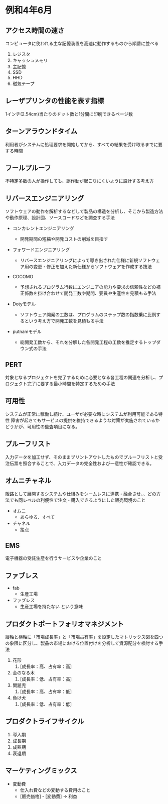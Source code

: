 # 例和4年6月
## アクセス時間の速さ
コンピュータに使われる主な記憶装置を高速に動作するものから順番に並べる
1. レジスタ
2. キャッシュメモリ
3. 主記憶
4. SSD
5. HHD
6. 磁気テープ


## レーザプリンタの性能を表す指標
1インチ(2.54cm)当たりのドット数と1分間に印刷できるページ数


## ターンアラウンドタイム
利用者がシステムに処理要求を開始してから、すべての結果を受け取るまでに要する時間


## フールプルーフ
不特定多数の人が操作しても、誤作動が起こりにくいように設計する考え方


## リバースエンジニアリング
ソフトウェアの動作を解析するなどして製品の構造を分析し、そこから製造方法や動作原理、設計図、ソースコードなどを調査する手法

- コンカレントエンジニアリング
  - 開発期間の短縮や開発コストの削減を目指す
- フォワードエンジニアリング
  - リバースエンジニアリングによって導き出された仕様に新規ソフトウェア用の変更・修正を加えた新仕様からソフトウェアを作成する技法

- COCOMO
  - 予想されるプログラム行数にエンジニアの能力や要求の信頼性などの補正係数を掛け合わせて開発工数や期間、要員や生産性を見積もる手法

- Dotyモデル
  - ソフトウェア開発の工数は、プログラムのステップ数の指数乗に比例するという考え方で開発工数を見積もる手法

- putnamモデル
  - 総開発工数から、それを分解した各開発工程の工数を推定するトップダウン式の手法


## PERT
対象となるプロジェクトを完了するために必要となる各工程の関連を分析し、プロジェクト完了に要する最小時間を特定するための手法


## 可用性
システムが正常に稼働し続け、ユーザが必要な時にシステムが利用可能である特性
障害が起きてもサービスの提供を維持できるような対策が実施されているかどうかが、可用性の監査項目になる。


## プルーフリスト
入力データを加工せず、そのままプリントアウトしたものでプルーフリストと受注伝票を照合することで、入力データの完全性および一意性が確認できる。


## オムニチャネル
販路として展開するシステムや仕組みをシームレスに連携・融合させ、、どの方法でも同レベルの利便性で注文・購入できるようにした販売環境のこと
- オムニ
  - あらゆる、すべて
- チャネル
  - 接点


## EMS
電子機器の受託生産を行うサービスや企業のこと


## ファブレス
- fab
  - 生産工場
- ファブレス
  - 生産工場を持たない という意味


## プロダクトポートフォリオマネジメント
縦軸と横軸に「市場成長率」と「市場占有率」を設定したマトリックス図を四つの象限に区分し、製品の市場における位置付けを分析して資源配分を検討する手法
1. 花形
   1. [成長率：高、占有率：高]
2. 金のなる木
   1. [成長率：低、占有率：高]
3. 問題児
   1. [成長率：高、占有率：低]
4. 負け犬
   1. [成長率：低、占有率：低]


## プロダクトライフサイクル
1. 導入期
2. 成長期
3. 成熟期
4. 衰退期


## マーケティングミックス
- 変動費
  - 仕入れ費などの変動する費用のこと
  - [販売価格] - [変動費] -> 利益


##
